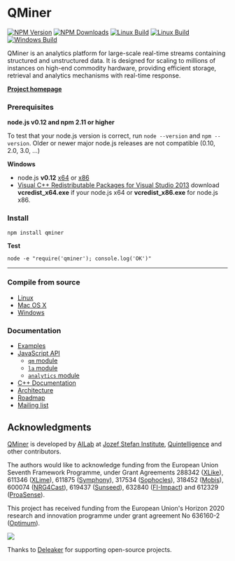 QMiner
======

[![NPM Version][npm-image]][npm-url]
[![NPM Downloads][downloads-image]][downloads-url]
[![Linux Build][travis-linux-image]][travis-linux-url]
[![Linux Build][travis-mac-image]][travis-mac-url]
[![Windows Build][appveyor-image]][appveyor-url]

QMiner is an analytics platform for large-scale real-time streams containing structured and
unstructured data. It is designed for scaling to millions of instances on high-end commodity 
hardware, providing efficient storage, retrieval and analytics mechanisms with real-time response.

**[Project homepage](http://qminer.ijs.si/)**

### Prerequisites

**node.js v0.12 and npm 2.11 or higher**

To test that your node.js version is correct, run ```node --version``` and ```npm --version```. Older or newer major node.js releases are not compatible (0.10, 2.0, 3.0, ...)

**Windows**
- node.js **v0.12** [x64](https://nodejs.org/download/release/v0.12.7/x64/node-v0.12.7-x64.msi) or [x86](https://nodejs.org/download/release/v0.12.7/node-v0.12.7-x86.msi)
- [Visual C++ Redistributable Packages for Visual Studio 2013](https://www.microsoft.com/en-us/download/details.aspx?id=40784)   download **vcredist_x64.exe** if your node.js x64 or **vcredist_x86.exe** for node.js x86.

### Install 

	npm install qminer

**Test**

	node -e "require('qminer'); console.log('OK')"

---

### Compile from source

+ [Linux](https://github.com/qminer/qminer/wiki/Compiling-from-source-on-Linux)
+ [Mac OS X](https://github.com/qminer/qminer/wiki/Compiling-from-source-on-Mac-OSX)
+ [Windows](https://github.com/qminer/qminer/wiki/Compiling-from-source-on-Windows)

### Documentation

+ [Examples](https://github.com/qminer/qminer/wiki/Example)
+ [JavaScript API](https://rawgit.com/qminer/qminer/master/nodedoc/index.html)
  + [`qm` module](https://rawgit.com/qminer/qminer/master/nodedoc/module-qm.html)
  + [`la` module](https://rawgit.com/qminer/qminer/master/nodedoc/module-la.html)
  + [`analytics` module](https://rawgit.com/qminer/qminer/master/nodedoc/module-analytics.html)
+ [C++ Documentation](http://agava.ijs.si/~blazf/qminer/)
+ [Architecture](https://github.com/qminer/qminer/wiki/Architecture)
+ [Roadmap](https://github.com/qminer/qminer/wiki/Roadmap)
+ [Mailing list](https://groups.google.com/forum/#!forum/qminer)

## Acknowledgments

[QMiner](http://qminer.ijs.si/) is developed by [AILab](http://ailab.ijs.si/) at 
[Jozef Stefan Institute](http://www.ijs.si/), [Quintelligence](http://quintelligence.com) and other contributors.

The authors would like to acknowledge funding from the European Union Seventh Framework Programme, under Grant Agreements 288342 ([XLike](http://www.xlike.org/)), 611346 ([XLime](http://xlime.eu)), 611875 ([Symphony](http://projectsymphony.eu)), 317534 ([Sophocles](http://sophocles.eu/)), 318452 ([Mobis](https://sites.google.com/site/mobiseuprojecteu/)), 600074 ([NRG4Cast](http://nrg4cast.org)), 619437 ([Sunseed](http://sunseed-fp7.eu)), 632840 ([FI-Impact](http://fi-impact.net/home/)) and 612329 ([ProaSense](http://www.proasense.eu)).

This project has received funding from the European Union's Horizon 2020 research and innovation programme under grant agreement No 636160-2 ([Optimum](http://www.optimumproject.eu/)).

![](http://ailab.ijs.si/~blazf/eu.png)

Thanks to [Deleaker](http://deleaker.com) for supporting open-source projects.

[npm-image]: https://img.shields.io/npm/v/qminer.svg
[npm-url]: https://npmjs.org/package/qminer
[downloads-image]: https://img.shields.io/npm/dm/qminer.svg
[downloads-url]: https://npmjs.org/package/qminer
[travis-linux-image]: https://img.shields.io/travis/qminer/qminer/master.svg?label=linux
[travis-linux-url]: https://travis-ci.org/qminer/qminer
[travis-mac-image]: https://img.shields.io/travis/qminer/qminer/osx-binaries.svg?label=mac
[travis-mac-url]: https://travis-ci.org/qminer/qminer
[appveyor-image]: https://img.shields.io/appveyor/ci/rupnikj/qminer/master.svg?label=windows
[appveyor-url]: https://ci.appveyor.com/project/rupnikj/qminer
